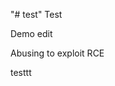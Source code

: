 "# test" 
Test

Demo edit

Abusing to exploit RCE


                               

testtt
                  





